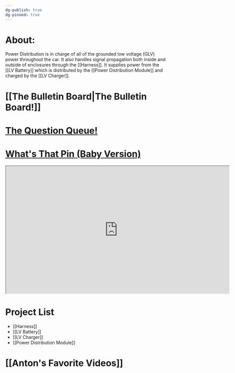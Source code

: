 ```yaml
---
dg-publish: true
dg-pinned: true
---
```

# About:
Power Distribution is in charge of all of the grounded low voltage (GLV) power throughout the car. It also handles signal propagation both inside and outside of enclosures through the [[Harness]]. It supplies power from the [[LV Battery]] which is distributed by the [[Power Distribution Module]] and charged by the [[LV Charger]].
# [[The Bulletin Board|The Bulletin Board!]]

# [The Question Queue!](https://docs.google.com/spreadsheets/d/1GErfYnaAddjZgJkXivtJXJwNPky5yMlqq_ky7ORIy0c/edit?usp=sharing)
# [What's That Pin (Baby Version)](https://docs.google.com/spreadsheets/d/1nOQDCvtyappcVBPeI8kcPhCAN3ou16y_vfWXtyhUG80/edit?gid=0#gid=0)
<iframe width="700" height="400" src="https://docs.google.com/spreadsheets/d/e/2PACX-1vSKv7hXin7Sz7kI2ip4uL7WQ3y2zD8IQx5m0WleGdFHaM3SJM0W9IjUW2Z25Z5gpsjdVHXDAtkUC1Bw/pubhtml?widget=true&amp;headers=false"></iframe>

# Project List
- [[Harness]]
- [[LV Battery]]
- [[LV Charger]]
- [[Power Distribution Module]]
# [[Anton's Favorite Videos]]